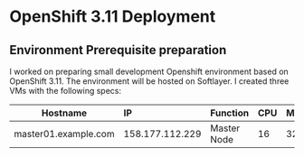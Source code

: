 # OpenShift 3.11 Deployment
## Environment Prerequisite preparation
I worked on preparing small development Openshift environment based on OpenShift 3.11. The environment will be hosted on Softlayer. 
I created three VMs with the following specs:

 Hostname | IP | Function | CPU | Memory | Storage 
 ---|:---|:---|:---|:---|:---|
master01.example.com | 158.177.112.229 | Master Node | 16 | 32 | 100 | 
